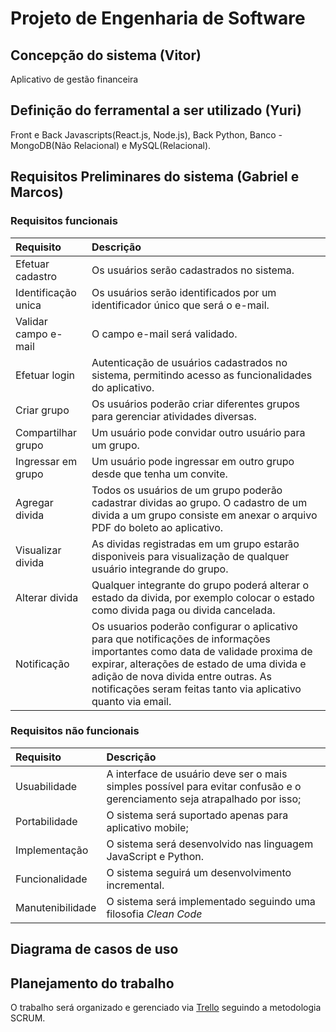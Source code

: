 # Projeto de Engenharia de Software
## Concepção do sistema (Vitor)
Aplicativo de gestão financeira
## Definição do ferramental a ser utilizado (Yuri)
Front e Back Javascripts(React.js, Node.js), Back Python, Banco - MongoDB(Não Relacional) e MySQL(Relacional).
## Requisitos Preliminares do sistema (Gabriel e Marcos)
### Requisitos funcionais
Requisito | Descrição
:--------- | :--------- 
Efetuar cadastro | Os usuários serão cadastrados no sistema.
Identificação unica | Os usuários serão identificados por um identificador único que será o e-mail.
Validar campo e-mail | O campo e-mail será validado. 
Efetuar login | Autenticação de usuários cadastrados no sistema, permitindo acesso as funcionalidades do aplicativo.
Criar grupo | Os usuários poderão criar diferentes grupos para gerenciar atividades diversas.
Compartilhar grupo | Um usuário pode convidar outro usuário para um grupo.
Ingressar em grupo | Um usuário pode ingressar em outro grupo desde que tenha um convite.
Agregar divida | Todos os usuários de um grupo poderão cadastrar dividas ao grupo. O cadastro de um divida a um grupo consiste em anexar o arquivo PDF do boleto ao aplicativo.
Visualizar divida | As dividas registradas em um grupo estarão disponiveis para visualização de qualquer usuário integrande do grupo.
Alterar divida | Qualquer integrante do grupo poderá alterar o estado da divida, por exemplo colocar o estado como divida paga ou divida cancelada.
Notificação | Os usuarios poderão configurar o aplicativo para que notificações de informações importantes como data de validade proxima de expirar, alterações de estado de uma divida e adição de nova divida entre outras. As notificações seram feitas tanto via aplicativo quanto via email.
### Requisitos não funcionais
Requisito | Descrição
:--------- | :--------- 
Usuabilidade | A interface de usuário deve ser o mais simples possível para evitar confusão e o gerenciamento seja atrapalhado por isso;
Portabilidade | O sistema será suportado apenas para aplicativo mobile;
Implementação | O sistema será desenvolvido nas linguagem JavaScript e Python.
Funcionalidade | O sistema seguirá um desenvolvimento incremental.
Manutenibilidade | O sistema será implementado seguindo uma filosofia _Clean Code_
## Diagrama de casos de uso
## Planejamento do trabalho
O trabalho será organizado e gerenciado via [Trello](https://trello.com/invite/b/ssYTa750/2ad819f23522e75f6278c0887b2574bf/engsof) seguindo a metodologia SCRUM.